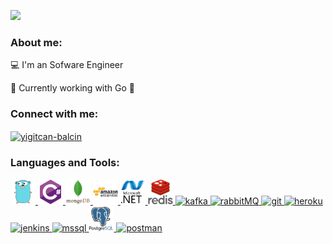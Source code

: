 
![](https://media.giphy.com/media/13UZisxBxkjPwI/giphy.gif)


<h3 align="left">About me:</h3>
<p align="left">💻 I'm an Sofware Engineer</p>

<p align="left">🔭 Currently working with Go 🐹</>

<h3 align="left">Connect with me:</h3>
<p align="left">
<a href="https://linkedin.com/in/yigitcan-balcin" target="blank"><img align="center" src="https://raw.githubusercontent.com/rahuldkjain/github-profile-readme-generator/master/src/images/icons/Social/linked-in-alt.svg" alt="yigitcan-balcin" height="30" width="40" /></a>
</p>

<h3 align="left">Languages and Tools:</h3>
<p align="left"> 
	<a href="https://golang.org" target="_blank" rel="noreferrer"> 
		<img src="https://raw.githubusercontent.com/devicons/devicon/master/icons/go/go-original.svg" alt="go" width="40" height="40"/> 
	</a>
		<a href="https://www.w3schools.com/cs/" target="_blank" rel="noreferrer"> 
		<img src="https://raw.githubusercontent.com/devicons/devicon/master/icons/csharp/csharp-original.svg" alt="csharp" width="40" height="40"/> 
	</a> 
		<a href="https://www.mongodb.com/" target="_blank" rel="noreferrer"> 
		<img src="https://raw.githubusercontent.com/devicons/devicon/master/icons/mongodb/mongodb-original-wordmark.svg" alt="mongodb" width="40" height="40"/> 
	</a> 
	<a href="https://aws.amazon.com" target="_blank" rel="noreferrer"> 
		<img src="https://raw.githubusercontent.com/devicons/devicon/master/icons/amazonwebservices/amazonwebservices-original-wordmark.svg" alt="aws" width="40" height="40"/> 
	</a> 
	<a href="https://dotnet.microsoft.com/" target="_blank" rel="noreferrer"> 
		<img src="https://raw.githubusercontent.com/devicons/devicon/master/icons/dot-net/dot-net-original-wordmark.svg" alt="dotnet" width="40" height="40"/> 
	</a> 
		<a href="https://redis.io" target="_blank" rel="noreferrer"> 
		<img src="https://raw.githubusercontent.com/devicons/devicon/master/icons/redis/redis-original-wordmark.svg" alt="redis" width="40" height="40"/> 
	</a> 
		<a href="https://kafka.apache.org/" target="_blank" rel="noreferrer"> 
		<img src="https://www.vectorlogo.zone/logos/apache_kafka/apache_kafka-icon.svg" alt="kafka" width="40" height="40"/> 
	</a> 
		<a href="https://www.rabbitmq.com" target="_blank" rel="noreferrer"> 
		<img src="https://www.vectorlogo.zone/logos/rabbitmq/rabbitmq-icon.svg" alt="rabbitMQ" width="40" height="40"/> 
	</a> 
	<a href="https://git-scm.com/" target="_blank" rel="noreferrer"> 
		<img src="https://www.vectorlogo.zone/logos/git-scm/git-scm-icon.svg" alt="git" width="40" height="40"/> 
	</a>  
	<a href="https://heroku.com" target="_blank" rel="noreferrer"> 
		<img src="https://www.vectorlogo.zone/logos/heroku/heroku-icon.svg" alt="heroku" width="40" height="40"/> 
	</a> 
	<a href="https://www.jenkins.io" target="_blank" rel="noreferrer"> 
		<img src="https://www.vectorlogo.zone/logos/jenkins/jenkins-icon.svg" alt="jenkins" width="40" height="40"/> 
	</a> 
	<a href="https://www.microsoft.com/en-us/sql-server" target="_blank" rel="noreferrer"> 
		<img src="https://www.svgrepo.com/show/303229/microsoft-sql-server-logo.svg" alt="mssql" width="40" height="40"/> 
	</a> 
	<a href="https://www.postgresql.org" target="_blank" rel="noreferrer"> 
		<img src="https://raw.githubusercontent.com/devicons/devicon/master/icons/postgresql/postgresql-original-wordmark.svg" alt="postgresql" width="40" height="40"/> 
	</a> 
	<a href="https://postman.com" target="_blank" rel="noreferrer"> 
		<img src="https://www.vectorlogo.zone/logos/getpostman/getpostman-icon.svg" alt="postman" width="40" height="40"/> 
	</a> 


</p>
